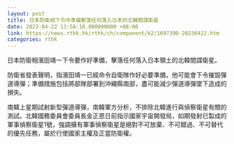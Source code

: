 ```yaml
---
layout: post
title: 日本防衛相下令作準備擊落任何落入日本的北韓間諜衛星
date: 2023-04-22 13:58:10.000000000 +08:00
link: https://news.rthk.hk/rthk/ch/component/k2/1697390-20230422.htm
categories: rthk
---
```


日本防衛相濱田靖一下令要作好準備，擊落任何落入日本領土的北韓間諜衛星。

防衛省發表聲明，指濱田靖一已經命令自衛隊作好必要準備，他可能會下令摧毀彈道導彈；準備措施包括將部隊部署到沖繩縣南部，盡可能減少彈道導彈墜下造成的損失。

南韓上星期試射新型彈道導彈，南韓軍方分析，不排除北韓進行與偵察衛星有關的測試。北韓國務委員會委員長金正恩日前指示國家宇宙開發局，如期發射已製成的軍事偵察衛星1號，強調擁有軍事偵察衛星是絕對不可放棄、不可錯過、不可替代的優先任務，屬於行使國家主權及正當防衛權。
